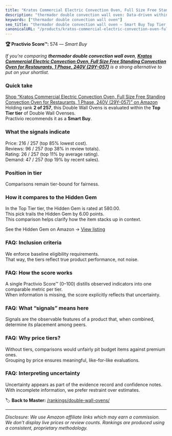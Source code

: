 ```yaml
---
title: "Kratos Commercial Electric Convection Oven, Full Size Free Standing Convection Oven for Restaurants, 1 Phase, 240V (29Y-057)"
description: "thermador double convection wall oven: Data-driven within Top Tier ranking using the Practivio Score™. Positioned by quality, value, demand, findability, momen…"
keywords: ["thermador double convection wall oven"]
seo_title: "thermador double convection wall oven — Smart Buy Top Tier (2025)"
canonicalURL: "/products/kratos-commercial-electric-convection-oven-full-size-free-standing-convection-oven-for-restaurants-1-phase-240v-29y-057-B0CM41SRMV/"
---
```


**🏆 Practivio Score™:** 574 — _Smart Buy_


*If you're comparing **thermador double convection wall oven**, **[Kratos Commercial Electric Convection Oven, Full Size Free Standing Convection Oven for Restaurants, 1 Phase, 240V (29Y-057)](https://www.amazon.com/dp/B0CM41SRMV?tag=practivio-20)** is a strong alternative to put on your shortlist.*
### Quick take
[Shop “Kratos Commercial Electric Convection Oven, Full Size Free Standing Convection Oven for Restaurants, 1 Phase, 240V (29Y-057)” on Amazon](https://www.amazon.com/dp/B0CM41SRMV?tag=practivio-20)
Holding rank **2 of 257**, this Double Wall Ovens is evaluated within the **Top Tier tier** of Double Wall Ovenses.  
Practivio recommends it as a **Smart Buy**.

### What the signals indicate
Price: 216 / 257 (top 85% lowest cost).  
Reviews: 96 / 257 (top 38% in review totals).  
Rating: 26 / 257 (top 11% by average rating).  
Demand: 47 / 257 (top 19% by recent sales).

### Position in tier
Comparisons remain tier-bound for fairness.

### How it compares to the Hidden Gem
In the Top Tier tier, the Hidden Gem is rated at 580.00.  
This pick trails the Hidden Gem by 6.00 points.  
This comparison helps clarify how the item stacks up in context.  

See the Hidden Gem on Amazon → [View listing](https://www.amazon.com/dp/B00N45FU58?tag=practivio-20)

### FAQ: Inclusion criteria
We enforce baseline eligibility requirements.  
That way, the tiers reflect true product performance, not noise.

### FAQ: How the score works
A single Practivio Score™ (0–100) distills observed indicators into one comparable metric per tier.  
When information is missing, the score explicitly reflects that uncertainty.

### FAQ: What “signals” means here
Signals are the observable features of a product that, when combined, determine its placement among peers.

### FAQ: Why price tiers?
Without tiers, comparisons would unfairly pit budget items against premium ones.  
Grouping by price ensures meaningful, like-for-like evaluations.

### FAQ: Interpreting uncertainty
Uncertainty appears as part of the evidence record and confidence notes.  
With incomplete information, we prefer restraint over estimates.


🏷️ **Back to Master:** [/rankings/double-wall-ovens/](/rankings/double-wall-ovens/)

---
_Disclosure: We use Amazon affiliate links which may earn a commission. We don’t display live prices or review counts. Rankings are produced using a consistent, proprietary methodology._

